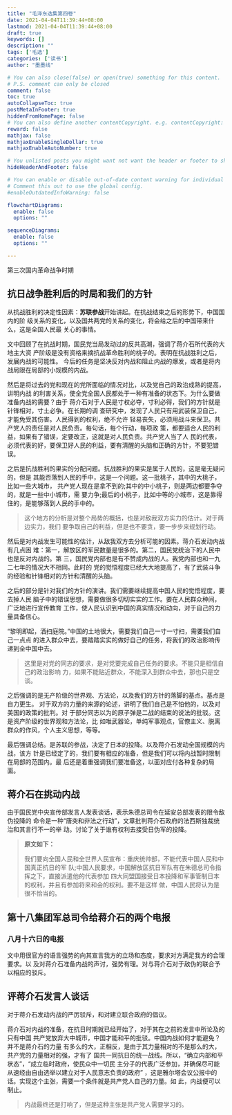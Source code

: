 ```yaml
---
title: "毛泽东选集第四卷"
date: 2021-04-04T11:39:44+08:00
lastmod: 2021-04-04T11:39:44+08:00
draft: true
keywords: []
description: ""
tags: ['毛选']
categories: ['读书']
author: "墨墨线"

# You can also close(false) or open(true) something for this content.
# P.S. comment can only be closed
comment: false
toc: true
autoCollapseToc: true
postMetaInFooter: true
hiddenFromHomePage: false
# You can also define another contentCopyright. e.g. contentCopyright: "This is another copyright."
reward: false
mathjax: false
mathjaxEnableSingleDollar: true
mathjaxEnableAutoNumber: true

# You unlisted posts you might want not want the header or footer to show
hideHeaderAndFooter: false

# You can enable or disable out-of-date content warning for individual post.
# Comment this out to use the global config.
#enableOutdatedInfoWarning: false

flowchartDiagrams:
  enable: false
  options: ""

sequenceDiagrams: 
  enable: false
  options: ""

---
```

第三次国内革命战争时期
<!--more-->

## 抗日战争胜利后的时局和我们的方针
从抗战胜利的决定性因素：**苏联参战**开始讲起。在抗战结束之后的形势下，中国国内的阶
级关系的变化，以及国共两党的关系的变化，将会给之后的中国带来什么，这是全国人民最
关心的事情。

文中回顾了在抗战时期，国民党当局发动过的反共高潮，强调了蒋介石所代表的大地主大资
产阶级是没有资格来摘抗战革命胜利的桃子的。表明在抗战胜利之后，发展内战的可能性。
今后的任务是坚决反对内战和阻止内战的爆发，或者是将内战局限在局部的小规模的内战。

然后是将过去的党和现在的党所面临的情况对比，以及党自己的政治成熟的提高，讲明内战
的利害关系，使全党全国人民都处于一种有准备的状态下。为什么要做准备内战的需要？由于
蒋介石对于人民是寸权必夺，寸利必得，我们的方针就是针锋相对，寸土必争。在长期的调
查研究中，发现了人民只有用武装保卫自己，才能免受其伤害。人民得到的权利，绝不允许
轻易丧失，必须用战斗来保卫。共产党人的责任是对人民负责。每句话，每个行动，每项政
策，都要适合人民的利益，如果有了错误，定要改正，这就是对人民负责。共产党人当了人
民的代表，必须代表的好，要保卫好人民的利益，要有清醒的头脑和正确的方针，不要犯错
误。

之后是抗战胜利的果实的分配问题。抗战胜利的果实是属于人民的，这是毫无疑问的，但是
其能否落到人民的手中，这是一个问题。这一批桃子，其中的大桃子，比如一些大城市，
共产党人现在是拿不到的;其中的中小桃子，则是两边都要争夺的，就是一些中小城市，需
要力争;最后的小桃子，比如中等的小城市，这是靠得住的，是能够落到人民的手中的。
>这个地方的分析是对整个局势的概括，也是对敌我双方实力的估计。对于两边实力，我们
>要争取自己的利益，但是也不要贪，要一步步来规划行动。

然后是对内战发生可能性的估计，从敌我双方去分析可能的因素。蒋介石发动内战有几点困
难：第一，解放区的军民数量是很多的。第二，国民党统治下的人民中也是反对内战的。第
三，国民党内部也是有不赞成内战的人。我党内部也和一九二七年的情况大不相同。此时的
党的觉悟程度已经大大地提高了，有了武装斗争的经验和针锋相对的方针和清醒的头脑。

之后的部分是针对我们的方针的演讲。我们需要继续提高中国人民的觉悟程度，要去掉人民
脑子中的错误思想，需要做很多切切实实的工作。要在人民群众种间，广泛地进行宣传教育
工作，使人民认识到中国的真实情况和动向，对于自己的力量具备信心。

“黎明即起，洒扫庭院。”中国的土地很大，需要我们自己一寸一寸扫，需要我们自己一点点
的进入群众中去，要踏踏实实的做好自己的任务，将我们的政治影响传递到全中国中去。
>这里是对党的同志的要求，是对党要完成自己任务的要求。不能只是相信自己的政治影响
>力，如果不能贴近群众，不能深入到群众中去，那也只是空谈。

之后强调的是无产阶级的世界观、方法论，以及我们的方针的落脚的基点。基点是自力更生。
对于双方的力量的来源的论述，讲明了我们自己是不怕他的，以及对美国的政策的批判。对
于部分同志以为的原子弹是二战的结束的说法的批驳。这是资产阶级的世界观和方法论，比
如唯武器论，单纯军事观点，官僚主义、脱离群众的作风，个人主义思想，等等。

最后强调总结。是苏联的参战，决定了日本的投降。以及蒋介石发动全国规模的内战，该方
针是已经定了的，我们要有相应的准备，但是我们可以将内战暂时限制在局部的范围内。最
后还是着重强调我们要准备这，以面对应付各种复杂的局面。

## 蒋介石在挑动内战
由于国民党中央宣传部发言人发表谈话，表示朱德总司令在延安总部发表的限令敌伪投降的
命令是一种“唐突和非法之行动”，文章批判蒋介石政府的法西斯独裁统治和其言行不一的举
动。讨论了关于谁有权利去接受日伪军的投降。

>**原文如下：**
>
>我们要向全国人民和全世界人民宣布：重庆统帅部，不能代表中国人民和中国真正抗日的军
>队;中国人民要求，中国解放区抗日军队有在朱德总司令指挥之下，直接派遣他的代表参加
>四大同盟国接受日本投降和军事管制日本的权利，并且有参加将来和会的权利。要不是这样
>做，中国人民将认为是很不恰当的。

## 第十八集团军总司令给蒋介石的两个电报

### 八月十六日的电报
文中用很官方的语言强势的向其宣言我方的立场和态度，要求对方满足我方的合理要求。以
及对蒋介石准备内战的声讨，强势有理。对与蒋介石对于敌伪的联合予以相应的驳斥。

## 评蒋介石发言人谈话
对于蒋介石发动内战的严厉驳斥，和对建立联合政府的倡议。

蒋介石对内战的准备，在抗日时期就已经开始了，对于其在之前的发言中所论及的只有中国
共产党放弃大中城市，中国才能和平的批驳。中国内战如何才能避免？并不是蒋介石的力量
有多么的大，正相反，是由于其力量相对的不是那么的大，共产党的力量相对的强，才有了
国共一同抗日的统一战线。所以，“确立内部和平状态”，“成立临时政府，使民众中一切民
主分子的代表广泛参加，并确保尽可能从速经由自由选举以建立对于人民意志负责的政府”
，这是雅尔塔会议公报中的话。实现这个主张，需要一个条件就是共产党人自己的力量。如
此，内战便可以制止。
>内战最终还是打响了，但是这种主张是共产党人需要学习的。


